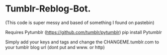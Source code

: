 # Tumblr-Reblog-Bot.
(This code is super messy and based of something I found on pastebin)

Requires Pytumblr (https://github.com/tumblr/pytumblr)
pip install Pytumblr

Simply add your keys and tags and change the CHANGEME.tumblr.com to your tumblr blog url (dont put and www. or http)

